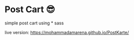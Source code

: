 # Post Cart 😎

simple post cart using * sass

live version: https://mohammadamarena.github.io/PostKarte/
